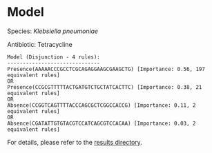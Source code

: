 
# Model

Species: *Klebsiella pneumoniae*

Antibiotic: Tetracycline

```
Model (Disjunction - 4 rules):
------------------------------
Presence(AAAAACCCGCCTCGCAGAGGAAGCGAAGCTG) [Importance: 0.56, 197 equivalent rules]
OR
Presence(CCGCGTTTTTACTGATGTCTGCTATCACTTC) [Importance: 0.38, 21 equivalent rules]
OR
Absence(CCGGTCAGTTTTACCCAGCGCTCGGCCACCG) [Importance: 0.11, 2 equivalent rules]
OR
Absence(CGATATTGTGTACGTCCATCAGCGTCCACAA) [Importance: 0.03, 2 equivalent rules]

```

For details, please refer to the [results directory](../../../../../results/scm_b/klebsiella%20pneumoniae/tetracycline/repeat_1/).

